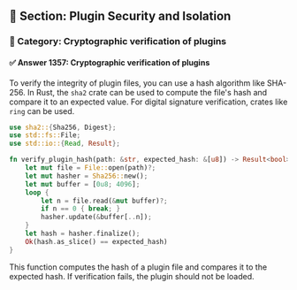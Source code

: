 ## 📘 Section: Plugin Security and Isolation  
### 🔹 Category: Cryptographic verification of plugins  
#### ✅ Answer 1357: Cryptographic verification of plugins

To verify the integrity of plugin files, you can use a hash algorithm like SHA-256. In Rust, the `sha2` crate can be used to compute the file's hash and compare it to an expected value. For digital signature verification, crates like `ring` can be used.

```rust
use sha2::{Sha256, Digest};
use std::fs::File;
use std::io::{Read, Result};

fn verify_plugin_hash(path: &str, expected_hash: &[u8]) -> Result<bool> {
    let mut file = File::open(path)?;
    let mut hasher = Sha256::new();
    let mut buffer = [0u8; 4096];
    loop {
        let n = file.read(&mut buffer)?;
        if n == 0 { break; }
        hasher.update(&buffer[..n]);
    }
    let hash = hasher.finalize();
    Ok(hash.as_slice() == expected_hash)
}
```
This function computes the hash of a plugin file and compares it to the expected hash. If verification fails, the plugin should not be loaded.

